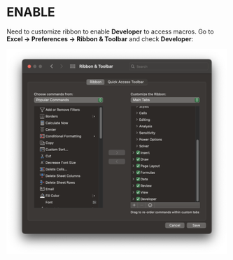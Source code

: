 # ENABLE

Need to customize ribbon to enable **Developer** to access macros. Go to **Excel &rarr; Preferences &rarr; Ribbon & Toolbar** and check **Developer**:

![Toolbar Preferences](/assets/ribbon&toolbar-prefs.png)
